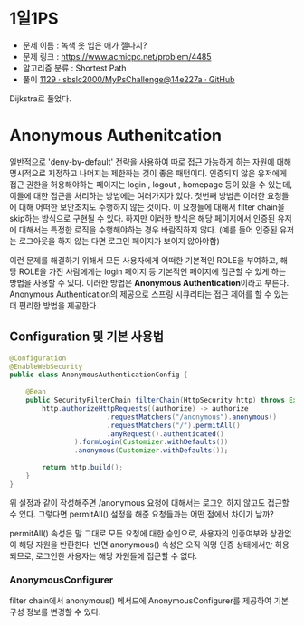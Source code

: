 # 1일1PS
 * 문제 이름 : 녹색 옷 입은 애가 젤다지?
 * 문제 링크 : https://www.acmicpc.net/problem/4485
 * 알고리즘 분류 : Shortest Path
 * 풀이 [1129 · sbslc2000/MyPsChallenge@14e227a · GitHub](https://github.com/sbslc2000/MyPsChallenge/commit/14e227aa3c059654aef8fb1ef6a85edd117bced5)

Dijkstra로 풀었다.

# Anonymous Authenitcation
일반적으로 'deny-by-default' 전략을 사용하여 따로 접근 가능하게 하는 자원에 대해 명시적으로 지정하고 나머지는 제한하는 것이 좋은 패턴이다. 인증되지 않은 유저에게 접근 권한을 허용해야하는 페이지는 login , logout , homepage 등이 있을 수 있는데, 이들에 대한 접근을 처리하는 방법에는 여러가지가 있다.
첫번째 방법은 이러한 요청들에 대해 어떠한 보안조치도 수행하지 않는 것이다. 이 요청들에 대해서 filter chain을 skip하는 방식으로 구현될 수 있다. 하지만 이러한 방식은 해당 페이지에서 인증된 유저에 대해서는 특정한 로직을 수행해야하는 경우 바람직하지 않다. (예를 들어 인증된 유저는 로그아웃을 하지 않는 다면 로그인 페이지가 보이지 않아야함)

이런 문제를 해결하기 위해서 모든 사용자에게 어떠한 기본적인 ROLE을 부여하고, 해당 ROLE을 가진 사람에게는 login 페이지 등 기본적인 페이지에 접근할 수 있게 하는 방법을 사용할 수 있다. 이러한 방법은 **Anonymous Authentication**이라고 부른다. Anonymous Authentication의 제공으로 스프링 시큐리티는 접근 제어를 할 수 있는 더 편리한 방법을 제공한다.

## Configuration 및 기본 사용법
```java
@Configuration  
@EnableWebSecurity  
public class AnonymousAuthenticationConfig {  
  
    @Bean  
    public SecurityFilterChain filterChain(HttpSecurity http) throws Exception {  
        http.authorizeHttpRequests((authorize) -> authorize  
                        .requestMatchers("/anonymous").anonymous()  
                        .requestMatchers("/").permitAll()  
                        .anyRequest().authenticated()  
                ).formLogin(Customizer.withDefaults())  
                .anonymous(Customizer.withDefaults());  
  
        return http.build();  
    }  
}
```

위 설정과 같이 작성해주면 /anonymous 요청에 대해서는 로그인 하지 않고도 접근할 수 있다. 그렇다면 permitAll() 설정을 해준 요청들과는 어떤 점에서 차이가 날까?

permitAll() 속성은 말 그대로 모든 요청에 대한 승인으로, 사용자의 인증여부와 상관없이 해당 자원을 반환한다. 반면 anonymous() 속성은 오직 익명 인증 상태에서만 허용되므로, 로그인한 사용자는 해당 자원들에 접근할 수 없다.

### AnonymousConfigurer
filter chain에서 anonymous() 메서드에 AnonymousConfigurer를 제공하여 기본 구성 정보를 변경할 수 있다.
